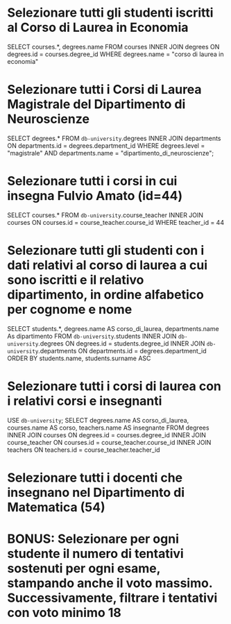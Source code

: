 # Selezionare tutti gli studenti iscritti al Corso di Laurea in Economia

SELECT courses.*, degrees.name
FROM courses
INNER JOIN degrees ON degrees.id = courses.degree_id
WHERE degrees.name = "corso di laurea in economia"

 # Selezionare tutti i Corsi di Laurea Magistrale del Dipartimento di Neuroscienze

 SELECT degrees.* FROM `db-university`.degrees
INNER JOIN departments
 ON departments.id = degrees.department_id
WHERE degrees.level = "magistrale"
AND departments.name = "dipartimento_di_neuroscienze";


# Selezionare tutti i corsi in cui insegna Fulvio Amato (id=44)
SELECT courses.* FROM `db-university`.course_teacher
INNER JOIN courses
ON courses.id = course_teacher.course_id
WHERE teacher_id = 44

 # Selezionare tutti gli studenti con i dati relativi al corso di laurea a cui sono iscritti e il relativo dipartimento, in ordine alfabetico per cognome e nome

 SELECT students.*, degrees.name AS corso_di_laurea,
departments.name As dipartimento
FROM `db-university`.students
INNER JOIN `db-university`.degrees
ON degrees.id = students.degree_id
INNER JOIN `db-university`.departments
ON departments.id = degrees.department_id
ORDER BY students.name, students.surname ASC

 # Selezionare tutti i corsi di laurea con i relativi corsi e insegnanti
USE `db-university`;
SELECT
 degrees.name AS corso_di_laurea, 
courses.name AS corso,
teachers.name AS insegnante
FROM degrees
INNER JOIN courses
ON degrees.id = courses.degree_id
INNER JOIN course_teacher
ON courses.id = course_teacher.course_id
INNER JOIN teachers
ON teachers.id = course_teacher.teacher_id

 # Selezionare tutti i docenti che insegnano nel Dipartimento di Matematica (54)




 # BONUS: Selezionare per ogni studente il numero di tentativi sostenuti per ogni esame, stampando anche il voto massimo. Successivamente, filtrare i tentativi con voto minimo 18